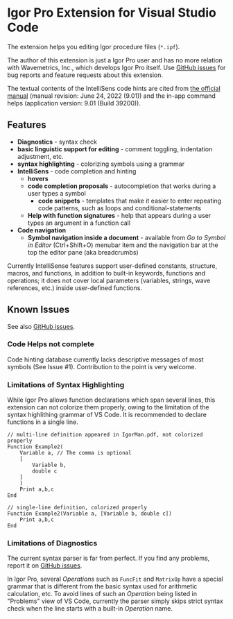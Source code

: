 # Igor Pro Extension for Visual Studio Code

The extension helps you editing Igor procedure files (`*.ipf`).

The author of this extension is just a Igor Pro user and has no more relation with Wavemetrics, Inc., which develops Igor Pro itself.
Use [GitHub issues](https://github.com/fujidana/vscode-igorpro/issues) for bug reports and feature requests about this extension.

The textual contents of the IntelliSens code hints are cited from [the official manual](https://www.wavemetrics.com/products/igorpro/manual) (manual revision: June 24, 2022 (9.01)) and the in-app command helps (application version: 9.01 (Build 39200)).

## Features

- __Diagnostics__ - syntax check
- __basic linguistic support for editing__ - comment toggling, indentation adjustment, etc.
- __syntax highlighting__ - colorizing symbols using a grammar
- __IntelliSens__ - code completion and hinting
  - __hovers__
  - __code completion proposals__ - autocompletion that works during a user types a symbol
    - __code snippets__ - templates that make it easier to enter repeating code patterns, such as loops and conditional-statements
  - __Help with function signatures__ - help that appears during a user types an argument in a function call
- __Code navigation__
  - __Symbol navigation inside a document__ - available from _Go to Symbol in Editor_ (Ctrl+Shift+O) menubar item and the navigation bar at the top the editor pane (aka breadcrumbs)

Currently IntelliSense features support user-defined constants, structure, macros, and functions, in addition to built-in keywords, functions and operations; it does not cover local parameters (variables, strings, wave references, etc.) inside user-defined functions.

## Known Issues

See also [GitHub issues](https://github.com/fujidana/vscode-igorpro/issues).

### Code Helps not complete

Code hinting database currently lacks descriptive messages of most symbols (See Issue #1).
Contribution to the point is very welcome.

### Limitations of Syntax Highlighting

While Igor Pro allows function declarations which span several lines, this extension can not colorize them properly, owing to the limitation of the syntax highlithing grammar of VS Code.
It is recommended to declare functions in a single line.

```igorpro
// multi-line definition appeared in IgorMan.pdf, not colorized properly
Function Example2(
    Variable a, // The comma is optional
    [
        Variable b,
        double c
    ]
    )
    Print a,b,c
End

// single-line definition, colorized properly
Function Example2(Variable a, [Variable b, double c])
    Print a,b,c
End
```

### Limitations of Diagnostics

The current syntax parser is far from perfect.
If you find any problems, report it on [GitHub issues](https://github.com/fujidana/vscode-igorpro/issues).

In Igor Pro, several _Operations_ such as `FuncFit` and `MatrixOp` have a special grammar that is different from the basic syntax used for arithmetic calculation, etc.
To avoid lines of such an _Operation_ being listed in "Problems" view of VS Code, currently the parser simply skips strict syntax check when the line starts with a built-in _Operation_ name.
